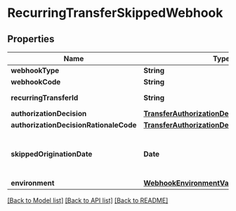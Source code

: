 # RecurringTransferSkippedWebhook

## Properties
Name | Type | Description | Notes
------------ | ------------- | ------------- | -------------
**webhookType** | **String** | &#x60;TRANSFER&#x60; | 
**webhookCode** | **String** | &#x60;RECURRING_TRANSFER_SKIPPED&#x60; | 
**recurringTransferId** | **String** | Plaid’s unique identifier for a recurring transfer. | 
**authorizationDecision** | [**TransferAuthorizationDecision**](TransferAuthorizationDecision.md) |  | 
**authorizationDecisionRationaleCode** | [**TransferAuthorizationDecisionRationaleCode**](TransferAuthorizationDecisionRationaleCode.md) |  | [optional] 
**skippedOriginationDate** | **Date** | The planned date on which Plaid is unable to originate a new ACH transaction of the recurring transfer. This will be of the form YYYY-MM-DD. | 
**environment** | [**WebhookEnvironmentValues**](WebhookEnvironmentValues.md) |  | 

[[Back to Model list]](../README.md#documentation-for-models) [[Back to API list]](../README.md#documentation-for-api-endpoints) [[Back to README]](../README.md)


